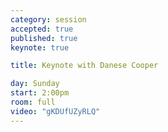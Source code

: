 ```yaml
---
category: session
accepted: true
published: true
keynote: true

title: Keynote with Danese Cooper

day: Sunday
start: 2:00pm
room: full
video: "gKDUfUZyRLQ"
---
```

